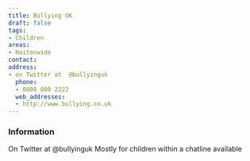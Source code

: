```yaml
---
title: Bullying UK
draft: false
tags:
- Children
areas:
- Naitonwide
contact:
address:
- on Twitter at  @bullyinguk
  phone:
  - 0808 800 2222
  web_addresses:
  - http://www.bullying.co.uk
---
```


### Information
On Twitter at  @bullyinguk
Mostly for children within a chatline available

